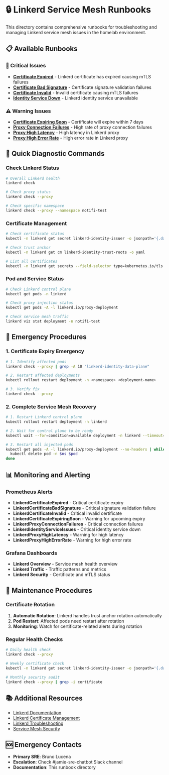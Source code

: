 # 🔒 Linkerd Service Mesh Runbooks

This directory contains comprehensive runbooks for troubleshooting and managing Linkerd service mesh issues in the homelab environment.

## 📋 Available Runbooks

### 🚨 Critical Issues
- **[Certificate Expired](certificate-expired.md)** - Linkerd certificate has expired causing mTLS failures
- **[Certificate Bad Signature](certificate-bad-signature.md)** - Certificate signature validation failures
- **[Certificate Invalid](certificate-invalid.md)** - Invalid certificate causing mTLS failures
- **[Identity Service Down](identity-service-down.md)** - Linkerd identity service unavailable

### ⚠️ Warning Issues
- **[Certificate Expiring Soon](certificate-expiring-soon.md)** - Certificate will expire within 7 days
- **[Proxy Connection Failures](proxy-connection-failures.md)** - High rate of proxy connection failures
- **[Proxy High Latency](proxy-high-latency.md)** - High latency in Linkerd proxy
- **[Proxy High Error Rate](proxy-high-error-rate.md)** - High error rate in Linkerd proxy

## 🔧 Quick Diagnostic Commands

### Check Linkerd Status
```bash
# Overall Linkerd health
linkerd check

# Check proxy status
linkerd check --proxy

# Check specific namespace
linkerd check --proxy --namespace notifi-test
```

### Certificate Management
```bash
# Check certificate status
kubectl -n linkerd get secret linkerd-identity-issuer -o jsonpath='{.data.crt\.pem}' | base64 -d | openssl x509 -noout -dates

# Check trust anchor
kubectl -n linkerd get cm linkerd-identity-trust-roots -o yaml

# List all certificates
kubectl -n linkerd get secrets --field-selector type=kubernetes.io/tls
```

### Pod and Service Status
```bash
# Check Linkerd control plane
kubectl get pods -n linkerd

# Check proxy injection status
kubectl get pods -A -l linkerd.io/proxy-deployment

# Check service mesh traffic
linkerd viz stat deployment -n notifi-test
```

## 🚨 Emergency Procedures

### 1. Certificate Expiry Emergency
```bash
# 1. Identify affected pods
linkerd check --proxy | grep -A 10 "linkerd-identity-data-plane"

# 2. Restart affected deployments
kubectl rollout restart deployment -n <namespace> <deployment-name>

# 3. Verify fix
linkerd check --proxy
```

### 2. Complete Service Mesh Recovery
```bash
# 1. Restart Linkerd control plane
kubectl rollout restart deployment -n linkerd

# 2. Wait for control plane to be ready
kubectl wait --for=condition=available deployment -n linkerd --timeout=300s

# 3. Restart all injected pods
kubectl get pods -A -l linkerd.io/proxy-deployment --no-headers | while read ns pod _; do
  kubectl delete pod -n $ns $pod
done
```

## 📊 Monitoring and Alerting

### Prometheus Alerts
- **LinkerdCertificateExpired** - Critical certificate expiry
- **LinkerdCertificateBadSignature** - Critical signature validation failure
- **LinkerdCertificateInvalid** - Critical invalid certificate
- **LinkerdCertificateExpiringSoon** - Warning for upcoming expiry
- **LinkerdProxyConnectionFailures** - Critical connection failures
- **LinkerdIdentityServiceIssues** - Critical identity service down
- **LinkerdProxyHighLatency** - Warning for high latency
- **LinkerdProxyHighErrorRate** - Warning for high error rate

### Grafana Dashboards
- **Linkerd Overview** - Service mesh health overview
- **Linkerd Traffic** - Traffic patterns and metrics
- **Linkerd Security** - Certificate and mTLS status

## 🔄 Maintenance Procedures

### Certificate Rotation
1. **Automatic Rotation**: Linkerd handles trust anchor rotation automatically
2. **Pod Restart**: Affected pods need restart after rotation
3. **Monitoring**: Watch for certificate-related alerts during rotation

### Regular Health Checks
```bash
# Daily health check
linkerd check --proxy

# Weekly certificate check
kubectl -n linkerd get secret linkerd-identity-issuer -o jsonpath='{.data.crt\.pem}' | base64 -d | openssl x509 -noout -dates

# Monthly security audit
linkerd check --proxy | grep -i certificate
```

## 📚 Additional Resources

- [Linkerd Documentation](https://linkerd.io/2.11/)
- [Linkerd Certificate Management](https://linkerd.io/2.11/tasks/automatically-rotating-control-plane-tls-credentials/)
- [Linkerd Troubleshooting](https://linkerd.io/2.11/tasks/troubleshooting/)
- [Service Mesh Security](https://linkerd.io/2.11/features/automatic-mtls/)

## 🆘 Emergency Contacts

- **Primary SRE**: Bruno Lucena
- **Escalation**: Check #jamie-sre-chatbot Slack channel
- **Documentation**: This runbook directory
